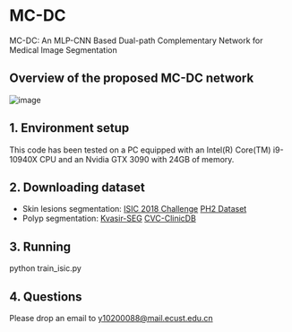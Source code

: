 # MC-DC
MC-DC: An MLP-CNN Based Dual-path Complementary Network for Medical Image Segmentation
## Overview of the proposed MC-DC network
![image](https://github.com/xiaobaimo/MC-DC/assets/37462722/52f0643a-5c41-498b-b1ae-465d96db780f)
## 1. Environment setup
This code has been tested on a PC equipped with an Intel(R) Core(TM) i9-10940X CPU and an Nvidia GTX 3090 with 24GB of memory.
## 2. Downloading dataset
* Skin lesions segmentation:
[ISIC 2018 Challenge](https://challenge.isic-archive.com/landing/2018/)
[PH2 Dataset](https://www.kaggle.com/datasets/synked/ph2-modified/data)
* Polyp segmentation:
[ Kvasir-SEG](https://datasets.simula.no/kvasir-seg/)
[CVC-ClinicDB](https://www.kaggle.com/datasets/balraj98/cvcclinicdb)
## 3. Running
  python  train_isic.py
## 4. Questions
Please drop an email to [y10200088@mail.ecust.edu.cn](y10200088@mail.ecust.edu.cn)
